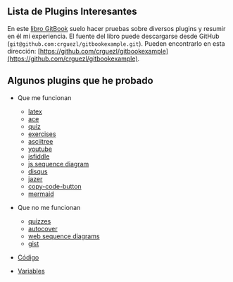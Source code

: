 ## Lista de Plugins Interesantes

En este [libro GitBook](https://casianorodriguezleon.gitbooks.io/gitbookexample) suelo hacer pruebas sobre diversos plugins y resumir en él mi experiencia.
El fuente del libro puede descargarse desde GitHub (`git@github.com:crguezl/gitbookexample.git`). Pueden encontrarlo en  esta dirección: 
[https://github.com/crguezl/gitbookexample](https://github.com/crguezl/gitbookexample).

## Algunos plugins que he probado

* Que me funcionan
  * [latex](https://casianorodriguezleon.gitbooks.io/gitbookexample/content/latex.md)
  * [ace](https://casianorodriguezleon.gitbooks.io/gitbookexample/content/ace.md)
  * [quiz](https://casianorodriguezleon.gitbooks.io/gitbookexample/content/quiz.md)
  * [exercises](https://casianorodriguezleon.gitbooks.io/gitbookexample/content/exercises.md)
  * [asciitree](https://casianorodriguezleon.gitbooks.io/gitbookexample/content/asciitree.md)
  * [youtube](https://casianorodriguezleon.gitbooks.io/gitbookexample/content/youtube.md)
  * [jsfiddle](https://casianorodriguezleon.gitbooks.io/gitbookexample/content/jsfiddle.md)
  * [js sequence diagram](https://casianorodriguezleon.gitbooks.io/gitbookexample/content/jssequencediagram.md)
  * [disqus](https://casianorodriguezleon.gitbooks.io/gitbookexample/content/disqus.md)
  * [jazer](https://casianorodriguezleon.gitbooks.io/gitbookexample/content/jazer.md)
  * [copy-code-button](https://casianorodriguezleon.gitbooks.io/gitbookexample/content/copy-code-button.md)
  * [mermaid](mermaid.md)

* Que no me funcionan
  * [quizzes](https://casianorodriguezleon.gitbooks.io/gitbookexample/content/quizzes.md)
  * [autocover](https://casianorodriguezleon.gitbooks.io/gitbookexample/content/autocover.md)
  * [web sequence diagrams](https://casianorodriguezleon.gitbooks.io/gitbookexample/content/websequencediagrams.md)
  * [gist](gist.md)

* [Código](https://casianorodriguezleon.gitbooks.io/gitbookexample/content/codigo.md)
* [Variables](https://casianorodriguezleon.gitbooks.io/gitbookexample/variables.md)




